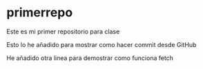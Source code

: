 # primerrepo
Este es mi primer repositorio para clase

Esto lo he añadido para mostrar como hacer commit desde GitHub

He añadido otra linea para demostrar como funciona fetch
